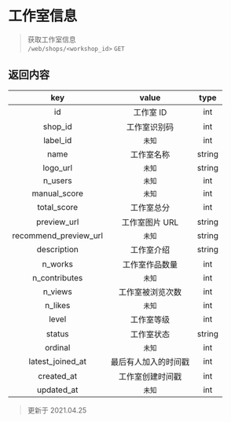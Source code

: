 # 工作室信息

> 获取工作室信息  
> `/web/shops/<workshop_id>` `GET`

## 返回内容

|          key          |        value         |  type  |
| :-------------------: | :------------------: | :----: |
|          id           |      工作室 ID       |  int   |
|        shop_id        |     工作室识别码     |  int   |
|       label_id        |        `未知`        |  int   |
|         name          |      工作室名称      | string |
|       logo_url        |        `未知`        | string |
|        n_users        |        `未知`        |  int   |
|     manual_score      |        `未知`        |  int   |
|      total_score      |      工作室总分      |  int   |
|      preview_url      |    工作室图片 URL    | string |
| recommend_preview_url |        `未知`        | string |
|      description      |      工作室介绍      | string |
|        n_works        |    工作室作品数量    |  int   |
|     n_contributes     |        `未知`        |  int   |
|        n_views        |   工作室被浏览次数   |  int   |
|        n_likes        |        `未知`        |  int   |
|         level         |      工作室等级      |  int   |
|        status         |      工作室状态      | string |
|        ordinal        |        `未知`        |  int   |
|   latest_joined_at    | 最后有人加入的时间戳 |  int   |
|      created_at       |   工作室创建时间戳   |  int   |
|      updated_at       |        `未知`        |  int   |

> 更新于 2021.04.25
